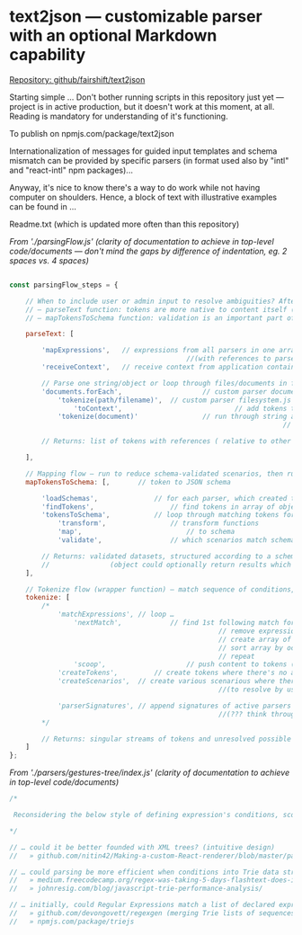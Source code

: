 # text2json — customizable parser with an optional Markdown capability
[Repository: github/fairshift/text2json](https://github.com/fairshift/text2json)

Starting simple … Don't bother running scripts in this repository just yet — project is in active production, but it doesn't work at this moment, at all. Reading is mandatory for understanding of it's functioning.



To publish on npmjs.com/package/text2json



Internationalization of messages for guided input templates and schema mismatch can be provided by specific parsers (in format used also by "intl" and "react-intl" npm packages)...

Anyway, it's nice to know there's a way to do work while not having computer on shoulders. Hence, a block of text with illustrative examples can be found in …

Readme.txt (which is updated more often than this repository)


*From './parsingFlow.js' (clarity of documentation to achieve in top-level code/documents — don't mind the gaps by difference of indentation, eg. 2 spaces vs. 4 spaces)*
```js

const parsingFlow_steps = {

	// When to include user or admin input to resolve ambiguities? After …
	// — parseText function: tokens are more native to content itself (enabling representation/overlay)
	// — mapTokensToSchema function: validation is an important part of structuring data

	parseText: [

		'mapExpressions',	// expressions from all parsers in one array
											//(with references to parser components)
		'receiveContext',	// receive context from application container

		// Parse one string/object or loop through files/documents in filesystem
		'documents.forEach',					// custom parser document.js script
			'tokenize(path/filename)',	// custom parser filesystem.js script
				'toContext',							// add tokens to context (= mapping some tokens to a more accessible object)
			'tokenize(document)'				// run through string and expressions
																	// … using context when so defined

		// Returns: list of tokens with references ( relative to other tokens ; position in originating content )

	],

	// Mapping flow — run to reduce schema-validated scenarios, then run again with user or admin input
	mapTokensToSchema: [,		// token to JSON schema

		'loadSchemas',				// for each parser, which created tokens
		'findTokens',					// find tokens in array of objects for each schema (top-most property is collection/table) 
		'tokensToSchema',			// loop through matching tokens for each schema
			'transform',				// transform functions
			'map',							// to schema
			'validate',					// which scenarios match schema

		// Returns: validated datasets, structured according to a schema (either in SQL or NoSQL shape)
		//				 (object could optionally return results which didn't pass validation against JSON schema)
	],

	// Tokenize flow (wrapper function) — match sequence of conditions, return an array of potential matches
	tokenize: [
		/*
			'matchExpressions',	// loop …
				'nextMatch',			// find 1st following match for any potential expressions (1st conditions first …)
													// remove expressions without a match
													// create array of potentially matching expressions
													// sort array by occurence
													// repeat
				'scoop',					// push content to tokens (with optional nearby content)
			'createTokens',			// create tokens where there's no ambiguities
			'createScenarios',	// create various scenarious where there's multiple possibilities 
													//(to resolve by user / admin input)

			'parserSignatures',	// append signatures of active parsers
													//(??? think through validation)mapping wrapper function
		*/

		// Returns: singular streams of tokens and unresolved possible scenarios
	]
};
```



*From './parsers/gestures-tree/index.js' (clarity of documentation to achieve in top-level code/documents)*
```js
/*

 Reconsidering the below style of defining expression's conditions, scoop and mapping declaration structure

*/

// … could it be better founded with XML trees? (intuitive design)
//   » github.com/nitin42/Making-a-custom-React-renderer/blob/master/part-one.md

// … could parsing be more efficient when conditions into Trie data structure (extended with necessary runtime data)?
//   » medium.freecodecamp.org/regex-was-taking-5-days-flashtext-does-it-in-15-minutes-55f04411025f
//   » johnresig.com/blog/javascript-trie-performance-analysis/

// … initially, could Regular Expressions match a list of declared expressions in string/text/document and extend upon?
//   » github.com/devongovett/regexgen (merging Trie lists of sequences into  processed in one pass)
//   » npmjs.com/package/triejs
```